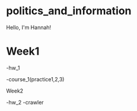 # politics_and_information

Hello, I'm Hannah!

Week1
=============

-hw_1

-course_1(practice1,2,3)


Week2

-hw_2
-crawler

